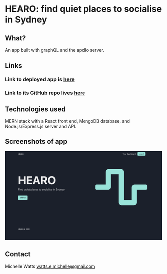 # HEARO: find quiet places to socialise in Sydney

## What?

An app built with graphQL and the apollo server.

## Links

### Link to deployed app is [here](https://still-bayou-61713.herokuapp.com/)

### Link to its GitHub repo lives [here](https://github.com/michellewatts20000/hearo)

## Technologies used

MERN stack with a React front end, MongoDB database, and Node.js/Express.js server and API.

## Screenshots of app

![screenshot](./client/public/screenshot.png)

## Contact

Michelle Watts
watts.e.michelle@gmail.com
